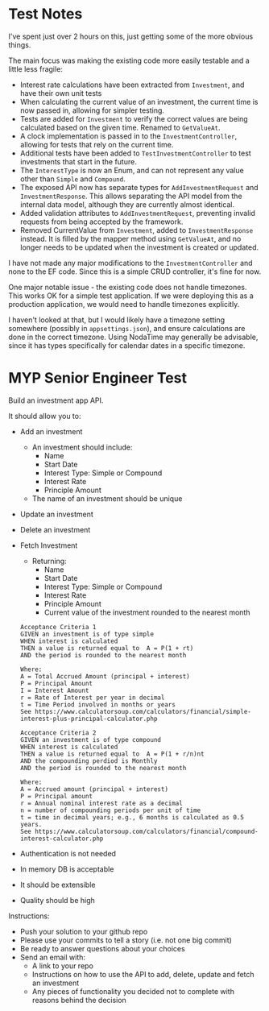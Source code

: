 # Test Notes

I've spent just over 2 hours on this, just getting some of the more obvious things.

The main focus was making the existing code more easily testable and a little less
fragile:

- Interest rate calculations have been extracted from `Investment`, and have
  their own unit tests
- When calculating the current value of an investment, the current time is now
  passed in, allowing for simpler testing.
- Tests are added for `Investment` to verify the correct values are being calculated
  based on the given time. Renamed to `GetValueAt`.
- A clock implementation is passed in to the `InvestmentController`, allowing for
  tests that rely on the current time.
- Additional tests have been added to `TestInvestmentController` to test investments
  that start in the future.
- The `InterestType` is now an Enum, and can not represent any value other than `Simple`
  and `Compound`.
- The exposed API now has separate types for `AddInvestmentRequest` and `InvestmentResponse`.
  This allows separating the API model from the internal data model, although they are
  currently almost identical.
- Added validation attributes to `AddInvestmentRequest`, preventing invalid requests from
  being accepted by the framework.
- Removed CurrentValue from `Investment`, added to `InvestmentResponse` instead. It is filled
  by the mapper method using `GetValueAt`, and no longer needs to be updated when the investment
  is created or updated.

I have not made any major modifications to the `InvestmentController` and none to the EF
code. Since this is a simple CRUD controller, it's fine for now.

One major notable issue - the existing code does not handle timezones. This works OK for a
simple test application. If we were deploying this as a production application, we would need
to handle timezones explicitly.

I haven't looked at that, but I would likely have a timezone setting somewhere (possibly in
`appsettings.json`), and ensure calculations are done in the correct timezone. Using
NodaTime may generally be advisable, since it has types specifically for calendar dates in
a specific timezone.

# MYP Senior Engineer Test

Build an investment app API. 

It should allow you to:
* Add an investment
    
    * An investment should include:
        * Name
        * Start Date
        * Interest Type: Simple or Compound
        * Interest Rate
        * Principle Amount
    * The name of an investment should be unique
* Update an investment
* Delete an investment
* Fetch Investment
    * Returning:
        * Name
        * Start Date
        * Interest Type: Simple or Compound
        * Interest Rate
        * Principle Amount
        * Current value of the investment rounded to the nearest month
    
    
    ```
    Acceptance Criteria 1
    GIVEN an investment is of type simple
    WHEN interest is calculated
    THEN a value is returned equal to  A = P(1 + rt)
    AND the period is rounded to the nearest month

    Where:
    A = Total Accrued Amount (principal + interest)
    P = Principal Amount
    I = Interest Amount
    r = Rate of Interest per year in decimal
    t = Time Period involved in months or years
    See https://www.calculatorsoup.com/calculators/financial/simple-interest-plus-principal-calculator.php

    Acceptance Criteria 2
    GIVEN an investment is of type compound
    WHEN interest is calculated
    THEN a value is returned equal to  A = P(1 + r/n)nt
    AND the compounding perdiod is Monthly
    AND the period is rounded to the nearest month
    
    Where:
    A = Accrued amount (principal + interest)
    P = Principal amount
    r = Annual nominal interest rate as a decimal
    n = number of compounding periods per unit of time
    t = time in decimal years; e.g., 6 months is calculated as 0.5 years. 
    See https://www.calculatorsoup.com/calculators/financial/compound-interest-calculator.php
    ```
* Authentication is not needed
* In memory DB is acceptable
* It should be extensible
* Quality should be high



Instructions:
* Push your solution to your github repo
* Please use your commits to tell a story (i.e. not one big commit) 
* Be ready to answer questions about your choices
* Send an email with:
    * A link to your repo
    * Instructions on how to use the API to add, delete, update and fetch an investment
    * Any pieces of functionality you decided not to complete with reasons behind the decision








